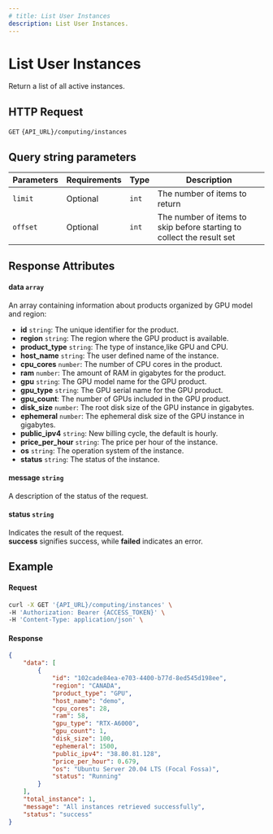 ```yaml
---
# title: List User Instances
description: List User Instances.
---
```


# List User Instances

Return a list of all active instances.

## HTTP Request

`GET` `{API_URL}/computing/instances`

## Query string parameters

| Parameters     | Requirements      | Type       | Description      |
|---------------|--------------------|----------------|----------------|
|`limit`| Optional | `int` | The number of items to return |
|`offset`|  Optional | `int` | The number of items to skip before starting to collect the result set|

## Response Attributes

#### data `array`

An array containing information about products organized by GPU model and region:

- **id** `string`: The unique identifier for the product.
- **region** `string`: The region where the GPU product is available.
- **product_type** `string`: The type of instance,like GPU and CPU.
- **host_name** `string`: The user defined name of the instance.
- **cpu_cores** `number`: The number of CPU cores in the product.
- **ram** `number`: The amount of RAM in gigabytes for the product.
- **gpu** `string`: The GPU model name for the GPU product.
- **gpu_type** `string`: The GPU serial name for the GPU product.
- **gpu_count**: The number of GPUs included in the GPU product.
- **disk_size** `number`: The root disk size of the GPU instance in gigabytes.
- **ephemeral** `number`: The ephemeral disk size of the GPU instance in gigabytes.
- **public_ipv4** `string`: New billing cycle, the default is hourly.
- **price_per_hour** `string`: The price per hour of the instance.
- **os** `string`: The operation system of the instance.
- **status** `string`: The status of the instance.

#### message `string`

A description of the status of the request.

#### status `string`

  Indicates the result of the request.  
  **success** signifies success, while **failed** indicates an error.

## Example

#### Request

```bash
curl -X GET '{API_URL}/computing/instances' \
-H 'Authorization: Bearer {ACCESS_TOKEN}' \
-H 'Content-Type: application/json' \
```

#### Response

```json
{
    "data": [
        {
            "id": "102cade84ea-e703-4400-b77d-8ed545d198ee",
            "region": "CANADA",
            "product_type": "GPU",
            "host_name": "demo",
            "cpu_cores": 28,
            "ram": 58,
            "gpu_type": "RTX-A6000",
            "gpu_count": 1,
            "disk_size": 100,
            "ephemeral": 1500,
            "public_ipv4": "38.80.81.128",
            "price_per_hour": 0.679,
            "os": "Ubuntu Server 20.04 LTS (Focal Fossa)",
            "status": "Running"
        }
    ],
    "total_instance": 1,
    "message": "All instances retrieved successfully",
    "status": "success"
}

```
